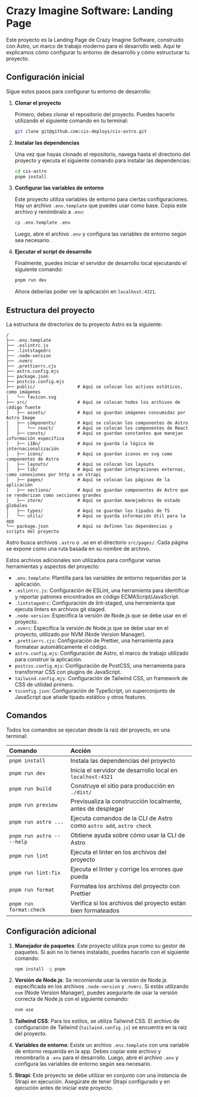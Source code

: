 # Crazy Imagine Software: Landing Page

Este proyecto es la Landing Page de Crazy Imagine Software, construido con Astro, un marco de trabajo moderno para el desarrollo web. Aquí te explicamos cómo configurar tu entorno de desarrollo y cómo estructurar tu proyecto.

## Configuración inicial

Sigue estos pasos para configurar tu entorno de desarrollo:

1. **Clonar el proyecto**

   Primero, debes clonar el repositorio del proyecto. Puedes hacerlo utilizando el siguiente comando en tu terminal:

    ```sh
    git clone git@github.com:cis-deploys/cis-astro.git
    ```

2. **Instalar las dependencias**

   Una vez que hayas clonado el repositorio, navega hasta el directorio del proyecto y ejecuta el siguiente comando para instalar las dependencias:

   ```sh
   cd cis-astro
   pnpm install
   ```

3. **Configurar las variables de entorno**

   Este proyecto utiliza variables de entorno para ciertas configuraciones. Hay un archivo `.env.template` que puedes usar como base. Copia este archivo y renómbralo a `.env`:

   ```sh
   cp .env.template .env
   ```

   Luego, abre el archivo `.env` y configura las variables de entorno según sea necesario.

4. **Ejecutar el script de desarrollo**

   Finalmente, puedes iniciar el servidor de desarrollo local ejecutando el siguiente comando:

   ```sh
   pnpm run dev
   ```

   Ahora deberías poder ver la aplicación en `localhost:4321`.
## Estructura del proyecto

La estructura de directorios de tu proyecto Astro es la siguiente:

```text
/
├── .env.template
├── .eslintrc.js
├── .lintstagedrc
├── .node-version
├── .nvmrc
├── .prettierrc.cjs
├── astro.config.mjs
├── package.json
├── postcss.config.mjs
├── public/                # Aquí se colocan los activos estáticos, como imágenes
│   └── favicon.svg
├── src/                   # Aquí se colocan todos los archivos de código fuente
│   ├── assets/            # Aquí se guardan imágenes consumidas por Astro Image
│   ├── components/        # Aquí se colocan los componentes de Astro
│   │   └── react/         # Aquí se colocan los componentes de React
│   ├── consts/            # Aquí se guardan constantes que manejan información específica
│   ├── i18n/              # Aquí se guarda la lógica de internacionalización
│   ├── icons/             # Aquí se guardan íconos en svg como componentes de Astro
│   ├── layouts/           # Aquí se colocan los layouts
│   ├── lib/               # Aquí se guardan integraciones externas, como conexiones por http a un strapi
│   ├── pages/             # Aquí se colocan las páginas de la aplicación
│   ├── sections/          # Aquí se guardan componentes de Astro que se renderizan como secciones grandes
│   ├── store/             # Aquí se guardan manejadores de estado globales
│   ├── types/             # Aquí se guardan los tipados de TS
│   └── utils/             # Aquí se guarda información útil para la app
└── package.json           # Aquí se definen las dependencias y scripts del proyecto
```

Astro busca archivos `.astro` o `.md` en el directorio `src/pages/`. Cada página se expone como una ruta basada en su nombre de archivo.

Estos archivos adicionales son utilizados para configurar varias herramientas y aspectos del proyecto:

- `.env.template`: Plantilla para las variables de entorno requeridas por la aplicación.
- `.eslintrc.js`: Configuración de ESLint, una herramienta para identificar y reportar patrones encontrados en código ECMAScript/JavaScript.
- `.lintstagedrc`: Configuración de lint-staged, una herramienta que ejecuta linters en archivos git staged.
- `.node-version`: Especifica la versión de Node.js que se debe usar en el proyecto.
- `.nvmrc`: Especifica la versión de Node.js que se debe usar en el proyecto, utilizado por NVM (Node Version Manager).
- `.prettierrc.cjs`: Configuración de Prettier, una herramienta para formatear automáticamente el código.
- `astro.config.mjs`: Configuración de Astro, el marco de trabajo utilizado para construir la aplicación.
- `postcss.config.mjs`: Configuración de PostCSS, una herramienta para transformar CSS con plugins de JavaScript.
- `tailwind.config.mjs`: Configuración de Tailwind CSS, un framework de CSS de utilidad primero.
- `tsconfig.json`: Configuración de TypeScript, un superconjunto de JavaScript que añade tipado estático y otros features.

## Comandos

Todos los comandos se ejecutan desde la raíz del proyecto, en una terminal:

| Comando                   | Acción                                           |
| :------------------------ | :----------------------------------------------- |
| `pnpm install`            | Instala las dependencias del proyecto            |
| `pnpm run dev`            | Inicia el servidor de desarrollo local en `localhost:4321` |
| `pnpm run build`          | Construye el sitio para producción en `./dist/`  |
| `pnpm run preview`        | Previsualiza la construcción localmente, antes de desplegar |
| `pnpm run astro ...`      | Ejecuta comandos de la CLI de Astro como `astro add`, `astro check` |
| `pnpm run astro -- --help` | Obtiene ayuda sobre cómo usar la CLI de Astro    |
| `pnpm run lint`           | Ejecuta el linter en los archivos del proyecto   |
| `pnpm run lint:fix`       | Ejecuta el linter y corrige los errores que pueda |
| `pnpm run format`         | Formatea los archivos del proyecto con Prettier  |
| `pnpm run format:check`   | Verifica si los archivos del proyecto están bien formateados |

## Configuración adicional

1. **Manejador de paquetes**: Este proyecto utiliza `pnpm` como su gestor de paquetes. Si aún no lo tienes instalado, puedes hacerlo con el siguiente comando:

   ```sh
   npm install -g pnpm
   ```

2. **Versión de Node.js**: Se recomienda usar la versión de Node.js especificada en los archivos `.node-version` y `.nvmrc`. Si estás utilizando `nvm` (Node Version Manager), puedes asegurarte de usar la versión correcta de Node.js con el siguiente comando:

   ```sh
   nvm use
   ```

3. **Tailwind CSS**: Para los estilos, se utiliza Tailwind CSS. El archivo de configuración de Tailwind (`tailwind.config.js`) se encuentra en la raíz del proyecto.

4. **Variables de entorno**: Existe un archivo `.env.template` con una variable de entorno requerida en la app. Debes copiar este archivo y renombrarlo a `.env` para el desarrollo. Luego, abre el archivo `.env` y configura las variables de entorno según sea necesario.

5. **Strapi**: Este proyecto se debe utilizar en conjunto con una instancia de Strapi en ejecución. Asegúrate de tener Strapi configurado y en ejecución antes de iniciar este proyecto.
